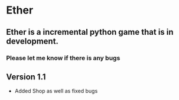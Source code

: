 # Ether
## Ether is a incremental python game that is in development.
### Please let me know if there is any bugs

## Version 1.1
- Added Shop as well as fixed bugs